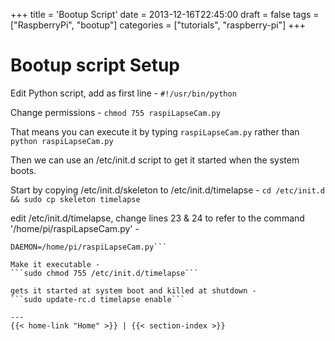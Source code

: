 +++
title = 'Bootup Script'
date = 2013-12-16T22:45:00
draft = false
tags = ["RaspberryPi", "bootup"]
categories = ["tutorials", "raspberry-pi"]
+++

# Bootup script Setup

Edit Python script, add as first line -
```#!/usr/bin/python```

Change permissions -
```chmod 755 raspiLapseCam.py```

That means you can execute it by typing `raspiLapseCam.py` rather than `python raspiLapseCam.py`

Then we can use an /etc/init.d script to get it started when the system boots.

Start by copying /etc/init.d/skeleton to /etc/init.d/timelapse -
```cd /etc/init.d && sudo cp skeleton timelapse```

edit /etc/init.d/timelapse, change lines 23 & 24 to refer to the command '/home/pi/raspiLapseCam.py' -
```DESC="Raspberry Pi TimeLapse"
DAEMON=/home/pi/raspiLapseCam.py```

Make it executable -
```sudo chmod 755 /etc/init.d/timelapse```

gets it started at system boot and killed at shutdown -
```sudo update-rc.d timelapse enable```

---
{{< home-link "Home" >}} | {{< section-index >}}